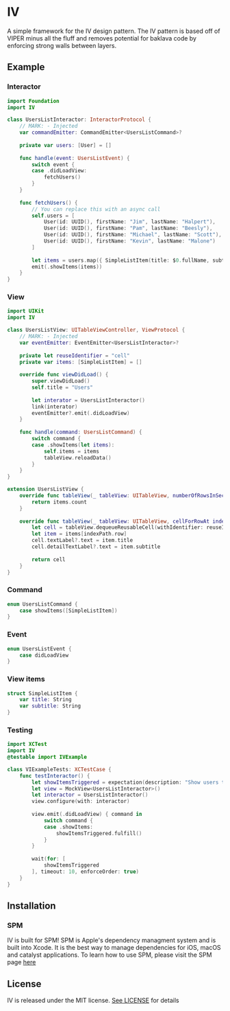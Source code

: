 # IV
A simple framework for the IV design pattern. The IV pattern is based off of VIPER minus all the fluff and removes potential for baklava code by enforcing strong walls between layers. 

## Example

### Interactor

```swift
import Foundation
import IV

class UsersListInteractor: InteractorProtocol {
    // MARK: - Injected
    var commandEmitter: CommandEmitter<UsersListCommand>?
    
    private var users: [User] = []
    
    func handle(event: UsersListEvent) {
        switch event {
        case .didLoadView:
            fetchUsers()
        }
    }
    
    func fetchUsers() {
        // You can replace this with an async call
        self.users = [
            User(id: UUID(), firstName: "Jim", lastName: "Halpert"),
            User(id: UUID(), firstName: "Pam", lastName: "Beesly"),
            User(id: UUID(), firstName: "Michael", lastName: "Scott"),
            User(id: UUID(), firstName: "Kevin", lastName: "Malone")
        ]
        
        let items = users.map({ SimpleListItem(title: $0.fullName, subtitle: $0.id.uuidString) })
        emit(.showItems(items))
    }
}
```

### View
```swift
import UIKit
import IV

class UsersListView: UITableViewController, ViewProtocol {
    // MARK: - Injected
    var eventEmitter: EventEmitter<UsersListInteractor>?
    
    private let reuseIdentifier = "cell"
    private var items: [SimpleListItem] = []
    
    override func viewDidLoad() {
        super.viewDidLoad()
        self.title = "Users"
        
        let interator = UsersListInteractor()
        link(interator)
        eventEmitter?.emit(.didLoadView)
    }
    
    func handle(command: UsersListCommand) {
        switch command {
        case .showItems(let items):
            self.items = items
            tableView.reloadData()
        }
    }
}

extension UsersListView {
    override func tableView(_ tableView: UITableView, numberOfRowsInSection section: Int) -> Int {
        return items.count
    }
    
    override func tableView(_ tableView: UITableView, cellForRowAt indexPath: IndexPath) -> UITableViewCell {
        let cell = tableView.dequeueReusableCell(withIdentifier: reuseIdentifier) ?? UITableViewCell(style: .subtitle, reuseIdentifier: reuseIdentifier)
        let item = items[indexPath.row]
        cell.textLabel?.text = item.title
        cell.detailTextLabel?.text = item.subtitle
        
        return cell
    }
}
```

### Command

```swift
enum UsersListCommand {
    case showItems([SimpleListItem])
}
```

### Event
```swift
enum UsersListEvent {
    case didLoadView
}
```

### View items
```swift
struct SimpleListItem {
    var title: String
    var subtitle: String
}
```

### Testing
```swift
import XCTest
import IV
@testable import IVExample

class VIExampleTests: XCTestCase {
    func testInteractor() {
        let showItemsTriggered = expectation(description: "Show users triggered")
        let view = MockView<UsersListInteractor>()
        let interactor = UsersListInteractor()
        view.configure(with: interactor)
        
        view.emit(.didLoadView) { command in
            switch command {
            case .showItems:
                showItemsTriggered.fulfill()
            }
        }
        
        wait(for: [
            showItemsTriggered
        ], timeout: 10, enforceOrder: true)
    }
}
```

## Installation

### SPM

IV is built for SPM! SPM is Apple's dependency managment system and is built into Xcode. It is the best way to manage dependencies for iOS, macOS and catalyst applications. To learn how to use SPM, please visit the SPM page [here](https://swift.org/package-manager/)

## License

IV is released under the MIT license. [See LICENSE](https://github.com/cuba/IV/blob/master/LICENSE) for details
